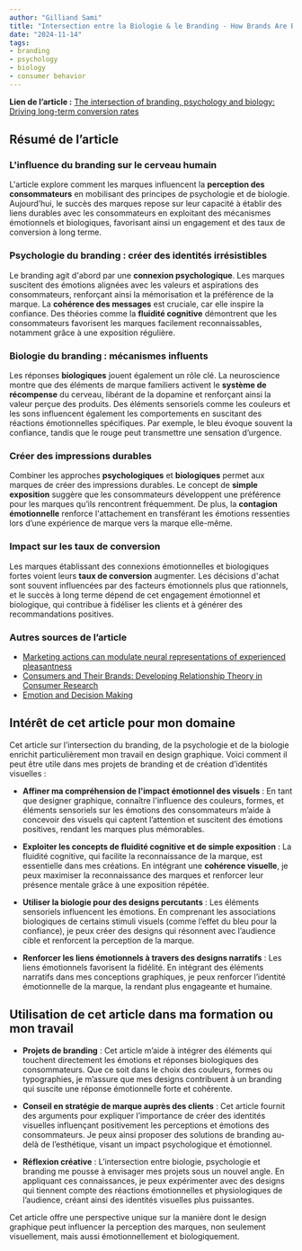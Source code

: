 ```yaml
---
author: "Gilliand Sami"
title: "Intersection entre la Biologie & le Branding - How Brands Are Built"
date: "2024-11-14"
tags: 
- branding
- psychology
- biology
- consumer behavior
---
```


**Lien de l’article :** [The intersection of branding, psychology and biology: Driving long-term conversion rates](https://howbrandsarebuilt.com/branding-psychology-and-biology/)

## Résumé de l’article

### L'influence du branding sur le cerveau humain

L'article explore comment les marques influencent la **perception des consommateurs** en mobilisant des principes de psychologie et de biologie. Aujourd’hui, le succès des marques repose sur leur capacité à établir des liens durables avec les consommateurs en exploitant des mécanismes émotionnels et biologiques, favorisant ainsi un engagement et des taux de conversion à long terme.

### Psychologie du branding : créer des identités irrésistibles

Le branding agit d'abord par une **connexion psychologique**. Les marques suscitent des émotions alignées avec les valeurs et aspirations des consommateurs, renforçant ainsi la mémorisation et la préférence de la marque. La **cohérence des messages** est cruciale, car elle inspire la confiance. Des théories comme la **fluidité cognitive** démontrent que les consommateurs favorisent les marques facilement reconnaissables, notamment grâce à une exposition régulière.

### Biologie du branding : mécanismes influents

Les réponses **biologiques** jouent également un rôle clé. La neuroscience montre que des éléments de marque familiers activent le **système de récompense** du cerveau, libérant de la dopamine et renforçant ainsi la valeur perçue des produits. Des éléments sensoriels comme les couleurs et les sons influencent également les comportements en suscitant des réactions émotionnelles spécifiques. Par exemple, le bleu évoque souvent la confiance, tandis que le rouge peut transmettre une sensation d’urgence.

### Créer des impressions durables

Combiner les approches **psychologiques** et **biologiques** permet aux marques de créer des impressions durables. Le concept de **simple exposition** suggère que les consommateurs développent une préférence pour les marques qu’ils rencontrent fréquemment. De plus, la **contagion émotionnelle** renforce l'attachement en transférant les émotions ressenties lors d’une expérience de marque vers la marque elle-même.

### Impact sur les taux de conversion

Les marques établissant des connexions émotionnelles et biologiques fortes voient leurs **taux de conversion** augmenter. Les décisions d'achat sont souvent influencées par des facteurs émotionnels plus que rationnels, et le succès à long terme dépend de cet engagement émotionnel et biologique, qui contribue à fidéliser les clients et à générer des recommandations positives.

### Autres sources de l’article

- [Marketing actions can modulate neural representations of experienced pleasantness](https://www.pnas.org/doi/10.1073/pnas.0706929105)
- [Consumers and Their Brands: Developing Relationship Theory in Consumer Research](https://www.researchgate.net/publication/24098988_Consumers_and_Their_Brands_Developing_Relationship_Theory_in_Consumer_Research)
- [Emotion and Decision Making](https://www.annualreviews.org/content/journals/10.1146/annurev-psych-010213-115043)

## Intérêt de cet article pour mon domaine

Cet article sur l’intersection du branding, de la psychologie et de la biologie enrichit particulièrement mon travail en design graphique. Voici comment il peut être utile dans mes projets de branding et de création d’identités visuelles :

- **Affiner ma compréhension de l'impact émotionnel des visuels** : En tant que designer graphique, connaître l'influence des couleurs, formes, et éléments sensoriels sur les émotions des consommateurs m’aide à concevoir des visuels qui captent l’attention et suscitent des émotions positives, rendant les marques plus mémorables.

- **Exploiter les concepts de fluidité cognitive et de simple exposition** : La fluidité cognitive, qui facilite la reconnaissance de la marque, est essentielle dans mes créations. En intégrant une **cohérence visuelle**, je peux maximiser la reconnaissance des marques et renforcer leur présence mentale grâce à une exposition répétée.

- **Utiliser la biologie pour des designs percutants** : Les éléments sensoriels influencent les émotions. En comprenant les associations biologiques de certains stimuli visuels (comme l’effet du bleu pour la confiance), je peux créer des designs qui résonnent avec l’audience cible et renforcent la perception de la marque.

- **Renforcer les liens émotionnels à travers des designs narratifs** : Les liens émotionnels favorisent la fidélité. En intégrant des éléments narratifs dans mes conceptions graphiques, je peux renforcer l’identité émotionnelle de la marque, la rendant plus engageante et humaine.

## Utilisation de cet article dans ma formation ou mon travail

- **Projets de branding** : Cet article m’aide à intégrer des éléments qui touchent directement les émotions et réponses biologiques des consommateurs. Que ce soit dans le choix des couleurs, formes ou typographies, je m’assure que mes designs contribuent à un branding qui suscite une réponse émotionnelle forte et cohérente.

- **Conseil en stratégie de marque auprès des clients** : Cet article fournit des arguments pour expliquer l’importance de créer des identités visuelles influençant positivement les perceptions et émotions des consommateurs. Je peux ainsi proposer des solutions de branding au-delà de l’esthétique, visant un impact psychologique et émotionnel.

- **Réflexion créative** : L’intersection entre biologie, psychologie et branding me pousse à envisager mes projets sous un nouvel angle. En appliquant ces connaissances, je peux expérimenter avec des designs qui tiennent compte des réactions émotionnelles et physiologiques de l’audience, créant ainsi des identités visuelles plus puissantes.

Cet article offre une perspective unique sur la manière dont le design graphique peut influencer la perception des marques, non seulement visuellement, mais aussi émotionnellement et biologiquement.

